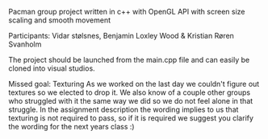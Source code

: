 Pacman group project written in c++ with OpenGL API with screen size scaling and smooth movement

Participants: Vidar stølsnes, Benjamin Loxley Wood & Kristian Røren Svanholm


The project should be launched from the main.cpp file and can easily be cloned into visual studios.

Missed goal: Texturing
As we worked on the last day we couldn't figure out textures so we elected to drop it.
We also know of a couple other groups who struggled with it the same way we did so we do not feel alone in that struggle.
In the assignment description the wording implies to us that texturing is not required to pass,
so if it is required we suggest you clarify the wording for the next years class :)
